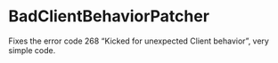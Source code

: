 # BadClientBehaviorPatcher
Fixes the error code 268 “Kicked for unexpected Client behavior”, very simple code.
